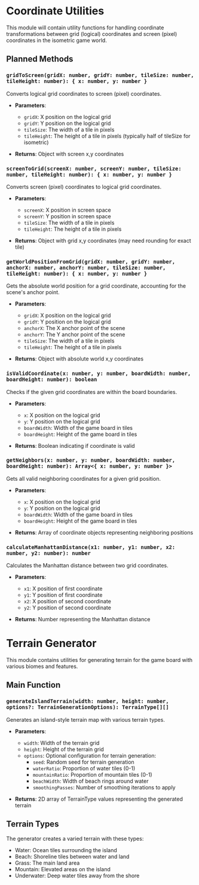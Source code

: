 # Coordinate Utilities

This module will contain utility functions for handling coordinate transformations between grid (logical) coordinates and screen (pixel) coordinates in the isometric game world.

## Planned Methods

### `gridToScreen(gridX: number, gridY: number, tileSize: number, tileHeight: number): { x: number, y: number }`

Converts logical grid coordinates to screen (pixel) coordinates.

- **Parameters**:
  - `gridX`: X position on the logical grid
  - `gridY`: Y position on the logical grid
  - `tileSize`: The width of a tile in pixels
  - `tileHeight`: The height of a tile in pixels (typically half of tileSize for isometric)
  
- **Returns**: Object with screen x,y coordinates

### `screenToGrid(screenX: number, screenY: number, tileSize: number, tileHeight: number): { x: number, y: number }`

Converts screen (pixel) coordinates to logical grid coordinates.

- **Parameters**:
  - `screenX`: X position in screen space
  - `screenY`: Y position in screen space
  - `tileSize`: The width of a tile in pixels
  - `tileHeight`: The height of a tile in pixels
  
- **Returns**: Object with grid x,y coordinates (may need rounding for exact tile)

### `getWorldPositionFromGrid(gridX: number, gridY: number, anchorX: number, anchorY: number, tileSize: number, tileHeight: number): { x: number, y: number }`

Gets the absolute world position for a grid coordinate, accounting for the scene's anchor point.

- **Parameters**:
  - `gridX`: X position on the logical grid
  - `gridY`: Y position on the logical grid
  - `anchorX`: The X anchor point of the scene
  - `anchorY`: The Y anchor point of the scene
  - `tileSize`: The width of a tile in pixels
  - `tileHeight`: The height of a tile in pixels
  
- **Returns**: Object with absolute world x,y coordinates

### `isValidCoordinate(x: number, y: number, boardWidth: number, boardHeight: number): boolean`

Checks if the given grid coordinates are within the board boundaries.

- **Parameters**:
  - `x`: X position on the logical grid
  - `y`: Y position on the logical grid
  - `boardWidth`: Width of the game board in tiles
  - `boardHeight`: Height of the game board in tiles
  
- **Returns**: Boolean indicating if coordinate is valid

### `getNeighbors(x: number, y: number, boardWidth: number, boardHeight: number): Array<{ x: number, y: number }>`

Gets all valid neighboring coordinates for a given grid position.

- **Parameters**:
  - `x`: X position on the logical grid
  - `y`: Y position on the logical grid
  - `boardWidth`: Width of the game board in tiles
  - `boardHeight`: Height of the game board in tiles
  
- **Returns**: Array of coordinate objects representing neighboring positions

### `calculateManhattanDistance(x1: number, y1: number, x2: number, y2: number): number`

Calculates the Manhattan distance between two grid coordinates.

- **Parameters**:
  - `x1`: X position of first coordinate
  - `y1`: Y position of first coordinate
  - `x2`: X position of second coordinate
  - `y2`: Y position of second coordinate
  
- **Returns**: Number representing the Manhattan distance 

# Terrain Generator

This module contains utilities for generating terrain for the game board with various biomes and features.

## Main Function

### `generateIslandTerrain(width: number, height: number, options?: TerrainGenerationOptions): TerrainType[][]`

Generates an island-style terrain map with various terrain types.

- **Parameters**:
  - `width`: Width of the terrain grid
  - `height`: Height of the terrain grid
  - `options`: Optional configuration for terrain generation:
    - `seed`: Random seed for terrain generation
    - `waterRatio`: Proportion of water tiles (0-1)
    - `mountainRatio`: Proportion of mountain tiles (0-1)
    - `beachWidth`: Width of beach rings around water
    - `smoothingPasses`: Number of smoothing iterations to apply
  
- **Returns**: 2D array of TerrainType values representing the generated terrain

## Terrain Types

The generator creates a varied terrain with these types:
- Water: Ocean tiles surrounding the island
- Beach: Shoreline tiles between water and land
- Grass: The main land area
- Mountain: Elevated areas on the island
- Underwater: Deep water tiles away from the shore 